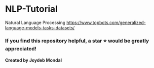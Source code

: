# NLP-Tutorial
Natural Language Processing
https://www.topbots.com/generalized-language-models-tasks-datasets/

### If you find this repository helpful, a star ⭐ would be greatly appreciated!
#### Created by Joydeb Mondal
